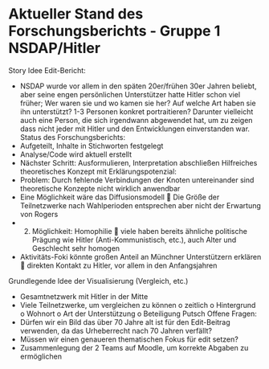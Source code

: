 <h1>Aktueller Stand des Forschungsberichts - Gruppe 1 NSDAP/Hitler</h1>

Story Idee Edit-Bericht:
-	NSDAP wurde vor allem in den späten 20er/frühen 30er Jahren beliebt, aber seine engen persönlichen Unterstützer hatte Hitler schon viel früher; Wer waren sie und wo kamen sie her? Auf welche Art haben sie ihn unterstützt? 1-3 Personen konkret portraitieren? Darunter vielleicht auch eine Person, die sich irgendwann abgewendet hat, um zu zeigen dass nicht jeder mit Hitler und den Entwicklungen einverstanden war.
Status des Forschungsberichts:
-	Aufgeteilt, Inhalte in Stichworten festgelegt
-	Analyse/Code wird aktuell erstellt
-	Nächster Schritt: Ausformulieren, Interpretation abschließen
Hilfreiches theoretisches Konzept mit Erklärungspotenzial:
-	Problem: Durch fehlende Verbindungen der Knoten untereinander sind theoretische Konzepte nicht wirklich anwendbar
-	Eine Möglichkeit wäre das Diffusionsmodell  Die Größe der Teilnetzwerke nach Wahlperioden entsprechen aber nicht der Erwartung von Rogers
-	2. Möglichkeit: Homophilie  viele haben bereits ähnliche politische Prägung wie Hitler (Anti-Kommunistisch, etc.), auch Alter und Geschlecht sehr homogen
-	Aktivitäts-Foki könnte großen Anteil an Münchner Unterstützern erklären  direkten Kontakt zu Hitler, vor allem in den Anfangsjahren

Grundlegende Idee der Visualisierung (Vergleich, etc.)
-	Gesamtnetzwerk mit Hitler in der Mitte 
-	Viele Teilnetzwerke, um vergleichen zu können
o	zeitlich
o	Hintergrund
o	Wohnort
o	Art der Unterstützung
o	Beteiligung Putsch
Offene Fragen:
-	Dürfen wir ein Bild das über 70 Jahre alt ist für den Edit-Beitrag verwenden, da das Urheberrecht nach 70 Jahren verfällt?
-	Müssen wir einen genaueren thematischen Fokus für edit setzen?
-	Zusammenlegung der 2 Teams auf Moodle, um korrekte Abgaben zu ermöglichen

